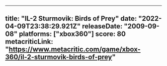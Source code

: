 
---
title: "IL-2 Sturmovik: Birds of Prey"
date: "2022-04-09T23:38:29.921Z"
releaseDate: "2009-09-08"
platforms: ["xbox360"]
score: 80
metacriticLink: "https://www.metacritic.com/game/xbox-360/il-2-sturmovik-birds-of-prey"
---
